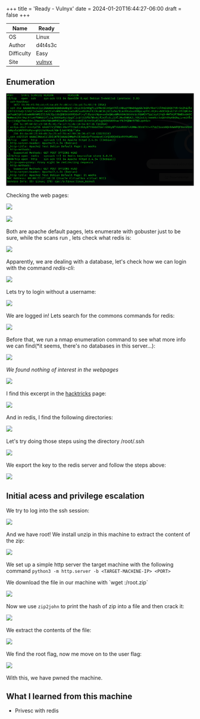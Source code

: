 +++
title = 'Ready - Vulnyx'
date = 2024-01-20T16:44:27-06:00
draft = false
+++

| Name       | Ready   |
| ---------- | ------- |
| OS         | Linux   |
| Author     | d4t4s3c |
| Difficulty | Easy    |
| Site           | [vulnyx](https://vulnyx.com)        |

## Enumeration

![](https://github.com/Loco00003/locoweb/blob/main/static/vulnyx/easy/ready/ready%20(1).png)

Checking the web pages:

![](vulnyx/easy/ready/ready%20(2).png)

![](vulnyx/easy/ready/ready%20(3).png)

Both are apache default pages, lets enumerate with gobuster just to be sure, while the scans run , lets check what redis is:

![](/vulnyx/easy/ready/ready%20(4).png)

Apparently, we are dealing with a database, let's check how we can login with the command *redis-cli*:

![](/vulnyx/easy/ready/ready%20(5).png)

Lets try to login without a username:

![](/vulnyx/easy/ready/ready%20(6).png)

We are logged in! Lets search for the commons commands for redis:

![](/vulnyx/easy/ready/ready%20(7).png)

Before that, we run a nmap enumeration command to see what more info we can find(*it seems, there's no databases in this server...):

![](/vulnyx/easy/ready/ready%20(8).png)

*We found nothing of interest in the webpages*

![](/vulnyx/easy/ready/ready%20(9).png)

I find this excerpt in the [hacktricks](https://book.hacktricks.xyz/network-services-pentesting/6379-pentesting-redis#ssh) page:

![](/vulnyx/easy/ready/ready%20(10).png)

And in redis, I find the following directories:

![](/vulnyx/easy/ready/ready%20(11).png)

Let's try doing those steps using the directory /root/.ssh

![](/vulnyx/easy/ready/ready%20(12).png)

We export the key to the redis server and follow the steps above:

![](/vulnyx/easy/ready/ready%20(13).png)

## Initial acess and privilege escalation
We try to log into the ssh session:

![](/vulnyx/easy/ready/ready%20(14).png)

And we have root! We install unzip in this machine to extract the content of the zip:

![](/vulnyx/easy/ready/ready%20(15).png)

We set up a simple http server the target machine with the following command `python3 -m http.server -b <TARGET-MACHINE-IP> <PORT>`

We download the file in our machine with `wget <TARGET-MACHINE-IP>:<PORT>/root.zip´

![](/vulnyx/easy/ready/ready%20(16).png)

Now we use `zip2john` to print the hash of zip into a file and then crack it:

![](/vulnyx/easy/ready/ready%20(17).png)

We extract the contents of the file:

![](/vulnyx/easy/ready/ready%20(18).png)

We find the root flag, now me move on to the user flag:

![](/vulnyx/easy/ready/ready%20(19).png)

With this, we have pwned the machine.

## What I learned from this machine
- Privesc with redis